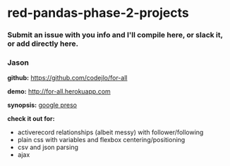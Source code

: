 # red-pandas-phase-2-projects
### Submit an issue with you info and I'll compile here, or slack it, or add directly here.


### Jason
**github:** https://github.com/codejlo/for-all

**demo:** http://for-all.herokuapp.com

**synopsis:** [google preso](https://docs.google.com/presentation/d/1tGzFVWZA5N3c0AR6aWMrdxAN0TaLnJuUtKjDlWSYNdo/edit?usp=sharing)

**check it out for:**
* activerecord relationships (albeit messy) with follower/following
* plain css with variables and flexbox centering/positioning
* csv and json parsing
* ajax
